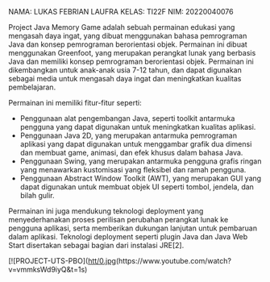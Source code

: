 NAMA: LUKAS FEBRIAN LAUFRA
KELAS: TI22F
NIM: 20220040076

Project Java Memory Game adalah sebuah permainan edukasi yang mengasah daya ingat, yang dibuat menggunakan bahasa pemrograman Java dan konsep pemrograman berorientasi objek. Permainan ini dibuat menggunakan Greenfoot, yang merupakan perangkat lunak yang berbasis Java dan memiliki konsep pemrograman berorientasi objek. Permainan ini dikembangkan untuk anak-anak usia 7-12 tahun, dan dapat digunakan sebagai media untuk mengasah daya ingat dan meningkatkan kualitas pembelajaran.

Permainan ini memiliki fitur-fitur seperti:

- Penggunaan alat pengembangan Java, seperti toolkit antarmuka pengguna yang dapat digunakan untuk meningkatkan kualitas aplikasi.
- Penggunaan Java 2D, yang merupakan antarmuka pemrograman aplikasi yang dapat digunakan untuk menggambar grafik dua dimensi dan membuat game, animasi, dan efek khusus dalam bahasa Java.
- Penggunaan Swing, yang merupakan antarmuka pengguna grafis ringan yang menawarkan kustomisasi yang fleksibel dan ramah pengguna.
- Penggunaan Abstract Window Toolkit (AWT), yang merupakan GUI yang dapat digunakan untuk membuat objek UI seperti tombol, jendela, dan bilah gulir.

Permainan ini juga mendukung teknologi deployment yang menyederhanakan proses perilisan perubahan perangkat lunak ke pengguna aplikasi, serta memberikan dukungan lanjutan untuk pembaruan dalam aplikasi. Teknologi deployment seperti plugin Java dan Java Web Start disertakan sebagai bagian dari instalasi JRE[2].

[![PROJECT-UTS-PBO]([htt/0.jpg](https://img.youtube.com/vi/![image](https://github.com/lukasfebri015/Semester4/assets/115157061/0e5e713b-445d-464c-aeb3-5055213e9a69)/0.jpg)(https://www.youtube.com/watch?v=vmmksWd9iyQ&t=1s)
